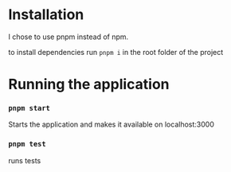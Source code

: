 # Installation
I chose to use pnpm instead of npm.

to install dependencies run `pnpm i` in the root folder of the project

# Running the application
### `pnpm start`
Starts the application and makes it available on localhost:3000

### `pnpm test`
runs tests